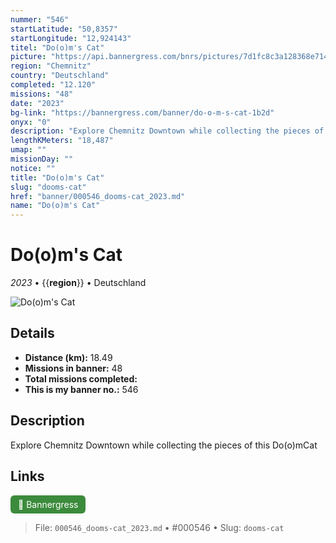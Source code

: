 ```yaml
---
nummer: "546"
startLatitude: "50,8357"
startLongitude: "12,924143"
titel: "Do(o)m's Cat"
picture: "https://api.bannergress.com/bnrs/pictures/7d1fc8c3a128368e7145b50480d99787"
region: "Chemnitz"
country: "Deutschland"
completed: "12.120"
missions: "48"
date: "2023"
bg-link: "https://bannergress.com/banner/do-o-m-s-cat-1b2d"
onyx: "0"
description: "Explore Chemnitz Downtown while collecting the pieces of this Do(o)mCat"
lengthKMeters: "18,487"
umap: ""
missionDay: ""
notice: ""
title: "Do(o)m's Cat"
slug: "dooms-cat"
href: "banner/000546_dooms-cat_2023.md"
name: "Do(o)m's Cat"
---
```

# Do(o)m's Cat

*2023* • {{__region__}} • Deutschland

![Do(o)m's Cat](https://api.bannergress.com/bnrs/pictures/7d1fc8c3a128368e7145b50480d99787)



## Details
- **Distance (km):** 18.49
- **Missions in banner:** 48
- **Total missions completed:** 
- **This is my banner no.:** 546



## Description
Explore Chemnitz Downtown while collecting the pieces of this Do(o)mCat



## Links
<a href="https://bannergress.com/banner/do-o-m-s-cat-1b2d" target="_blank" style="display:inline-block;margin-right:8px;padding:6px 12px;background:#3c8b3c;color:#fff;text-decoration:none;border-radius:6px;">🔗 Bannergress</a>



> File: `000546_dooms-cat_2023.md` • #000546 • Slug: `dooms-cat`

